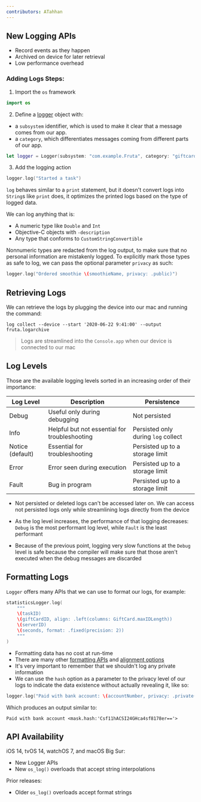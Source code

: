 ```yaml
---
contributors: ATahhan
---
```


## New Logging APIs

* Record events as they happen
* Archived on device for later retrieval
* Low performance overhead

### Adding Logs Steps:

1. Import the `os` framework

```swift
import os
```

2. Define a [logger][loggerDoc] object with: 
  - a `subsystem` identifier, which is used to make it clear that a message comes from our app.
  - a `category`, which differentiates messages coming from different parts of our app.

```swift
let logger = Logger(subsystem: "com.example.Fruta", category: "giftcards")
```

3. Add the logging action

```swift
logger.log("Started a task")
```

`log` behaves similar to a `print` statement, but it doesn't convert logs into `String`s like `print` does, it optimizes the printed logs based on the type of logged data.

We can log anything that is:

* A numeric type like `Double` and `Int`
* Objective-C objects with `-description`
* Any type that conforms to `CustomStringConvertible`

Nonnumeric types are redacted from the log output, to make sure that no personal information are mistakenly logged. To explicitly mark those types as safe to log, we can pass the optional parameter `privacy` as such:

```swift
logger.log("Ordered smoothie \(smoothieName, privacy: .public)")
```

## Retrieving Logs

We can retrieve the logs by plugging the device into our mac and running the command:

```
log collect --device --start '2020-06-22 9:41:00' --output fruta.logarchive
```

> Logs are streamlined into the `Console.app` when our device is connected to our mac

## Log Levels

Those are the available logging levels sorted in an increasing order of their importance:

| Log Level | Description | Persistence |
| ----------- | ----------- | ----------- |
| Debug | Useful only during debugging | Not persisted |
| Info | Helpful but not essential for troubleshooting | Persisted only during `log` collect |
| Notice (default) | Essential for troubleshooting | Persisted up to a storage limit |
| Error | Error seen during execution | Persisted up to a storage limit |
| Fault | Bug in program | Persisted up to a storage limit |

* Not persisted or deleted logs can't be accessed later on. We can access not persisted logs only while streamlining logs directly from the device

* As the log level increases, the performance of that logging decreases: `Debug` is the most performant log level, while `Fault` is the least performant

* Because of the previous point, logging very slow functions at the `Debug` level is safe because the compiler will make sure that those aren't executed when the debug messages are discarded

## Formatting Logs

`Logger` offers many APIs that we can use to format our logs, for example:

```swift
statisticsLogger.log(
    """
    \(taskID) 
    \(giftCardID, align: .left(columns: GiftCard.maxIDLength)) 
    \(serverID) 
    \(seconds, format: .fixed(precision: 2))
    """
)
```

* Formatting data has no cost at run-time
* There are many other [formatting APIs][formattingDoc] and [alignment options][alignmentDoc]
* It's very important to remember that we shouldn't log any private information
* We can use the `hash` option as a parameter to the privacy level of our logs to indicate the data existence without actually revealing it, like so:

```swift
logger.log("Paid with bank account: \(accountNumber, privacy: .private(mask: .hash))")
```

Which produces an output similar to:

```
Paid with bank account <mask.hash:'Csf11hACSI24GHca4sf8178er=='>
```

## API Availability

iOS 14, tvOS 14, watchOS 7, and macOS Big Sur:

* New Logger APIs
* New `os_log()` overloads that accept string interpolations

Prior releases:

* Older `os_log()` overloads accept format strings


[formattingDoc]: https://developer.apple.com/documentation/os/oslogfloatformatting
[alignmentDoc]: https://developer.apple.com/documentation/os/oslogstringalignment
[loggerDoc]: https://developer.apple.com/documentation/os/logger
